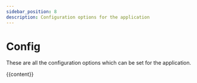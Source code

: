 ```yaml
---
sidebar_position: 8
description: Configuration options for the application
---
```


# Config

These are all the configuration options which can be set for the application.

{{content}}